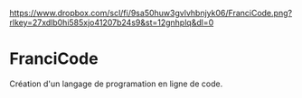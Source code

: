 https://www.dropbox.com/scl/fi/9sa50huw3gvlvhbnjyk06/FranciCode.png?rlkey=27xdlb0hi585xjo41207b24s9&st=12gnhplq&dl=0

# FranciCode
Création d'un langage de programation en ligne de code.
